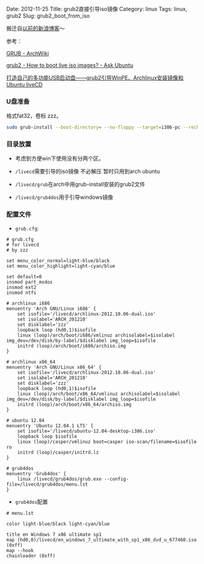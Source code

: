 Date: 2012-11-25
Title: grub2直接引导iso镜像
Category: linux
Tags: linux, grub2
Slug: grub2_boot_from_iso

搬迁自[以前的新浪博客](http://blog.sina.com.cn/s/blog_76db5e270101f2an.html)～

参考：

[GRUB - ArchWiki](https://wiki.archlinux.org/index.php/Grub)

[grub2 - How to boot live iso images? - Ask Ubuntu](http://askubuntu.com/questions/141940/how-to-boot-live-iso-images)

[打造自己的多功能USB启动盘——grub2引导WinPE、Archlinux安装镜像和Ubuntu liveCD](http://forum.ubuntu.org.cn/viewtopic.php?f=139&t=393256)


### U盘准备

格式fat32，卷标 zzz。
```sh
sudo grub-install --boot-directory= --no-floppy --target=i386-pc --recheck /dev/sd
```

### 目录放置

* 考虑到方便win下使用没有分两个区。

* `/livecd`需要引导的iso镜像 不必解压  暂时只用到arch ubuntu

* `/livecd/grub`在arch中用grub-install安装的grub2文件

* `/livecd/grub4dos`用于引导windows镜像

### 配置文件

* `grub.cfg`:

```
# grub.cfg
# for livecd
# by zzz

set menu_color_normal=light-blue/black
set menu_color_highlight=light-cyan/blue

set default=0
insmod part_msdos
insmod ext2
insmod ntfs

# archlinux i686
menuentry 'Arch GNU/Linux i686' {
    set isofile='/livecd/archlinux-2012.10.06-dual.iso'
    set isolabel='ARCH_201210'
    set disklabel='zzz'
    loopback loop (hd0,1)$isofile
    linux (loop)/arch/boot/i686/vmlinuz archisolabel=$isolabel img_dev=/dev/disk/by-label/$disklabel img_loop=$isofile
    initrd (loop)/arch/boot/i686/archiso.img
}

# archlinux x86_64
menuentry 'Arch GNU/Linux x86_64' {
    set isofile='/livecd/archlinux-2012.10.06-dual.iso'
    set isolabel='ARCH_201210'
    set disklabel='zzz'
    loopback loop (hd0,1)$isofile
    linux (loop)/arch/boot/x86_64/vmlinuz archisolabel=$isolabel img_dev=/dev/disk/by-label/$disklabel img_loop=$isofile
    initrd (loop)/arch/boot/x86_64/archiso.img
}

# ubuntu 12.04
menuentry 'Ubuntu 12.04.1 LTS' {
    set isofile='/livecd/ubuntu-12.04-desktop-i386.iso'
    loopback loop $isofile
    linux (loop)/casper/vmlinuz boot=casper iso-scan/filename=$isofile ro
    initrd (loop)/casper/initrd.lz
}

# grub4dos
menuentry 'Grub4dos' {
    linux /livecd/grub4dos/grub.exe --config-file=/livecd/grub4dos/menu.lst
}
```

* `grub4dos`配置

```
# menu.lst

color light-blue/black light-cyan/blue

title en Windows 7 x86 ultimate sp1
map (hd0,0)/livecd/en_windows_7_ultimate_with_sp1_x86_dvd_u_677460.iso (0xff)
map --hook
chainloader (0xff)
```